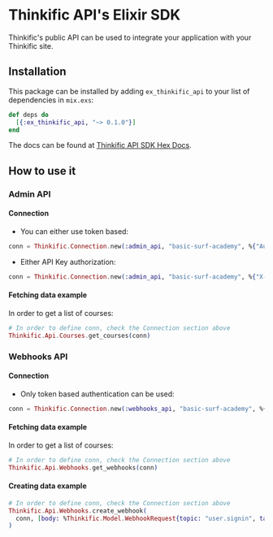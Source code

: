 # Thinkific API's Elixir SDK

Thinkific's public API can be used to integrate your application with your Thinkific site.

## Installation

This package can be installed by adding `ex_thinkific_api` to your list of dependencies in `mix.exs`:

```elixir
def deps do
  [{:ex_thinkific_api, "~> 0.1.0"}]
end
```

The docs can be found at [Thinkific API SDK Hex Docs](https://hexdocs.pm/ex_thinkific_api/readme.html).

## How to use it

### Admin API

#### Connection

* You can either use token based:

```elixir
conn = Thinkific.Connection.new(:admin_api, "basic-surf-academy", %{"Authorization" => "Bearer 1360ddc6-4029-47ec-a832-e5f1e60f8d98"})
```

* Either API Key authorization:

```elixir
conn = Thinkific.Connection.new(:admin_api, "basic-surf-academy", %{"X-Auth-API-Key" => "9eda19c55435829ef301b1979c96f96a"})
```

#### Fetching data example

In order to get a list of courses:

```elixir
# In order to define conn, check the Connection section above
Thinkific.Api.Courses.get_courses(conn)
```

### Webhooks API

#### Connection

* Only token based authentication can be used:

```elixir
conn = Thinkific.Connection.new(:webhooks_api, "basic-surf-academy", %{"Authorization" => "Bearer 330ec662-4da4-4809-bf9f-10dfd98c8c28"})
```

#### Fetching data example

In order to get a list of courses:

```elixir
# In order to define conn, check the Connection section above
Thinkific.Api.Webhooks.get_webhooks(conn)
```

#### Creating data example

```elixir
# In order to define conn, check the Connection section above
Thinkific.Api.Webhooks.create_webhook(
  conn, [body: %Thinkific.Model.WebhookRequest{topic: "user.signin", target_url: "https://google.com"}]
)
```